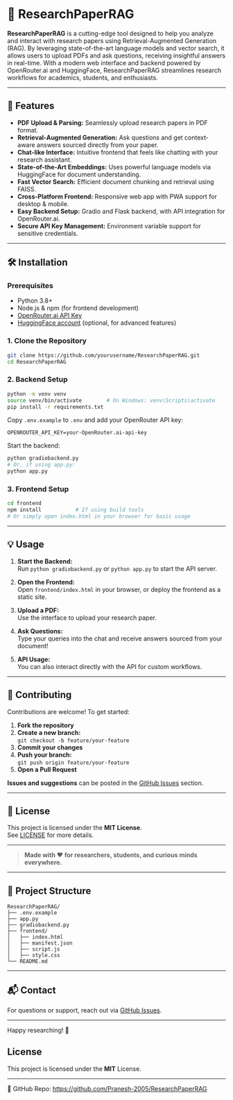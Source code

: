 # 📄 ResearchPaperRAG

**ResearchPaperRAG** is a cutting-edge tool designed to help you analyze and interact with research papers using Retrieval-Augmented Generation (RAG). By leveraging state-of-the-art language models and vector search, it allows users to upload PDFs and ask questions, receiving insightful answers in real-time. With a modern web interface and backend powered by OpenRouter.ai and HuggingFace, ResearchPaperRAG streamlines research workflows for academics, students, and enthusiasts.

---

## 🚀 Features

- **PDF Upload & Parsing:** Seamlessly upload research papers in PDF format.
- **Retrieval-Augmented Generation:** Ask questions and get context-aware answers sourced directly from your paper.
- **Chat-like Interface:** Intuitive frontend that feels like chatting with your research assistant.
- **State-of-the-Art Embeddings:** Uses powerful language models via HuggingFace for document understanding.
- **Fast Vector Search:** Efficient document chunking and retrieval using FAISS.
- **Cross-Platform Frontend:** Responsive web app with PWA support for desktop & mobile.
- **Easy Backend Setup:** Gradio and Flask backend, with API integration for OpenRouter.ai.
- **Secure API Key Management:** Environment variable support for sensitive credentials.

---

## 🛠️ Installation

### Prerequisites

- Python 3.8+
- Node.js & npm (for frontend development)
- [OpenRouter.ai API Key](https://openrouter.ai/)
- [HuggingFace account](https://huggingface.co/) (optional, for advanced features)

### 1. Clone the Repository

```bash
git clone https://github.com/yourusername/ResearchPaperRAG.git
cd ResearchPaperRAG
```

### 2. Backend Setup

```bash
python -m venv venv
source venv/bin/activate        # On Windows: venv\Scripts\activate
pip install -r requirements.txt
```

Copy `.env.example` to `.env` and add your OpenRouter API key:

```env
OPENROUTER_API_KEY=your-OpenRouter.ai-api-key
```

Start the backend:

```bash
python gradiobackend.py
# Or, if using app.py:
python app.py
```

### 3. Frontend Setup

```bash
cd frontend
npm install           # If using build tools
# Or simply open index.html in your browser for basic usage
```

---

## 💡 Usage

1. **Start the Backend:**  
   Run `python gradiobackend.py` or `python app.py` to start the API server.

2. **Open the Frontend:**  
   Open `frontend/index.html` in your browser, or deploy the frontend as a static site.

3. **Upload a PDF:**  
   Use the interface to upload your research paper.

4. **Ask Questions:**  
   Type your queries into the chat and receive answers sourced from your document!

5. **API Usage:**  
   You can also interact directly with the API for custom workflows.

---

## 🤝 Contributing

Contributions are welcome! To get started:

1. **Fork the repository**
2. **Create a new branch:**  
   `git checkout -b feature/your-feature`
3. **Commit your changes**
4. **Push your branch:**  
   `git push origin feature/your-feature`
5. **Open a Pull Request**

**Issues and suggestions** can be posted in the [GitHub Issues](https://github.com/yourusername/ResearchPaperRAG/issues) section.

---

## 📄 License

This project is licensed under the **MIT License**.  
See [LICENSE](LICENSE) for more details.

---

> **Made with ❤️ for researchers, students, and curious minds everywhere.**

---

## 📁 Project Structure

```
ResearchPaperRAG/
├── .env.example
├── app.py
├── gradiobackend.py
├── frontend/
│   ├── index.html
│   ├── manifest.json
│   ├── script.js
│   ├── style.css
└── README.md
```

---

## 📬 Contact

For questions or support, reach out via [GitHub Issues](https://github.com/yourusername/ResearchPaperRAG/issues).

---

Happy researching! 🚀

## License
This project is licensed under the **MIT** License.

---
🔗 GitHub Repo: https://github.com/Pranesh-2005/ResearchPaperRAG